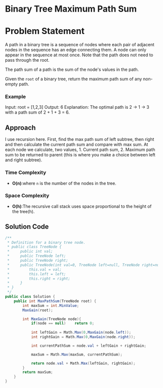 # Binary Tree Maximum Path Sum

# Problem Statement
A path in a binary tree is a sequence of nodes where each pair of adjacent nodes in the sequence has an edge connecting them. A node can only appear in the sequence at most once. Note that the path does not need to pass through the root.

The path sum of a path is the sum of the node's values in the path.

Given the `root` of a binary tree, return the maximum path sum of any non-empty path.

### Example
Input: root = [1,2,3]
Output: 6
Explanation: The optimal path is 2 -> 1 -> 3 with a path sum of 2 + 1 + 3 = 6.

## Approach
I use recursion here. First, find the max path sum of left subtree, then right and then calculate the current path sum and compare with max sum. At each node we calculate, two values, 1. Current path sum, 2. Maximum path sum to be returned to parent (this is where you make a choice between left and right subtree).
### Time Complexity
- **O(n)**:where `n` is the number of the nodes in the tree.
### Space Complexity
- **O(h)**:The recursive call stack uses space proportional to the height of the tree(h).
## Solution Code
```C#
/**
 * Definition for a binary tree node.
 * public class TreeNode {
 *     public int val;
 *     public TreeNode left;
 *     public TreeNode right;
 *     public TreeNode(int val=0, TreeNode left=null, TreeNode right=null) {
 *         this.val = val;
 *         this.left = left;
 *         this.right = right;
 *     }
 * }
 */
public class Solution {
    public int MaxPathSum(TreeNode root) {
        int maxSum = int.MinValue;
        MaxGain(root);

        int MaxGain(TreeNode node){
            if(node == null)    return 0;
            
            int leftGain = Math.Max(0,MaxGain(node.left));
            int rightGain = Math.Max(0,MaxGain(node.right));

            int currentPathSum = node.val + leftGain + rightGain;

            maxSum = Math.Max(maxSum, currentPathSum);

            return node.val + Math.Max(leftGain, rightGain);
        }
        return maxSum;
    }
}